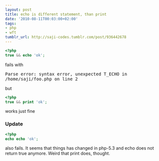 ```yaml
---
layout: post
title: echo is diffe­rent state­ment, than print
date: '2010-08-11T00:03:00+02:00'
tags:
- php
- wft
tumblr_url: http://saji-codes.tumblr.com/post/936442678
---
```

```php
<?php
true && echo 'ok';
```

fails with

<samp>Parse error: syntax error, unexpected T_ECHO in /home/saji/foo.php on line 2</samp>

but

```php
<?php
true && print 'ok';
```

works just fine

### Update

```php
<?php
echo echo 'ok';
```

also fails. It seems that things has changed in php-5.3 and echo does not return true anymore. Weird that print does, thought.
